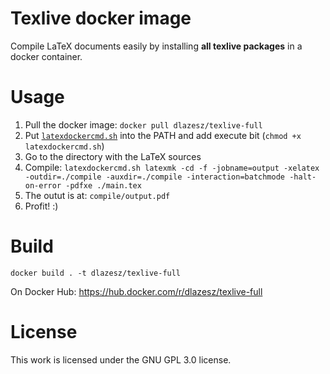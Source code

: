 # Texlive docker image

Compile LaTeX documents easily by installing **all texlive packages** in a docker container.

# Usage

1. Pull the docker image: `docker pull dlazesz/texlive-full`
2. Put [`latexdockercmd.sh`](latexdockercmd.sh) into the PATH and add execute bit (`chmod +x latexdockercmd.sh`)
3. Go to the directory with the LaTeX sources
4. Compile: `latexdockercmd.sh latexmk -cd -f -jobname=output -xelatex -outdir=./compile -auxdir=./compile -interaction=batchmode -halt-on-error -pdfxe ./main.tex`
5. The outut is at: `compile/output.pdf`
6. Profit! :)

# Build

```
docker build . -t dlazesz/texlive-full
```

On Docker Hub: https://hub.docker.com/r/dlazesz/texlive-full

# License

This work is licensed under the GNU GPL 3.0 license.
